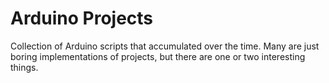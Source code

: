 # Arduino Projects

Collection of Arduino scripts that accumulated over the time. Many are just boring implementations of projects, but there are one or two interesting things.
